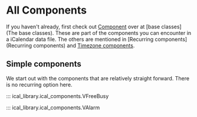 # All Components

If you haven't already, first check out [Component](ical_library.base_classes.Component) over at [base classes](The base classes).
These are part of the components you can encounter in a iCalendar data file. The others are mentioned in [Recurring components](Recurring components) and [Timezone components](/ical-reader/code/timezone_components/).

## Simple components
We start out with the components that are relatively straight forward. There is no recurring option here.

::: ical_library.ical_components.VFreeBusy

::: ical_library.ical_components.VAlarm
